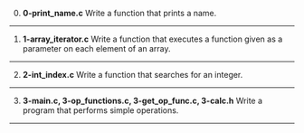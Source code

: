 0. **0-print_name.c**
Write a function that prints a name.
----
1. **1-array_iterator.c**
Write a function that executes a function given as a parameter on each element of an array.
----
2. **2-int_index.c**
Write a function that searches for an integer.
---
3. **3-main.c, 3-op_functions.c, 3-get_op_func.c, 3-calc.h**
Write a program that performs simple operations.
---
